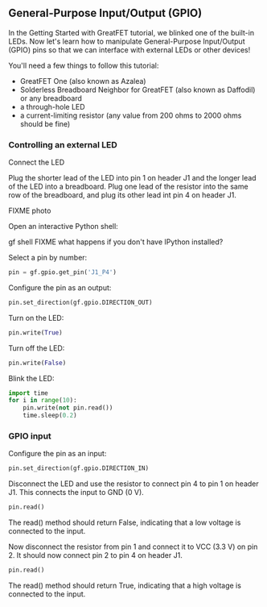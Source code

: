 ## General-Purpose Input/Output (GPIO)

In the Getting Started with GreatFET tutorial, we blinked one of the built-in
LEDs.  Now let's learn how to manipulate General-Purpose Input/Output (GPIO)
pins so that we can interface with external LEDs or other devices!

You'll need a few things to follow this tutorial:

* GreatFET One (also known as Azalea)
* Solderless Breadboard Neighbor for GreatFET (also known as Daffodil) or any breadboard
* a through-hole LED
* a current-limiting resistor (any value from 200 ohms to 2000 ohms should be fine)


### Controlling an external LED

Connect the LED

Plug the shorter lead of the LED into pin 1 on header J1 and the longer lead of
the LED into a breadboard.  Plug one lead of the resistor into the same row of
the breadboard, and plug its other lead int pin 4 on header J1.

FIXME photo

Open an interactive Python shell:

gf shell FIXME what happens if you don't have IPython installed?

Select a pin by number:

```python
pin = gf.gpio.get_pin('J1_P4')
```

Configure the pin as an output:

```python
pin.set_direction(gf.gpio.DIRECTION_OUT)
```

Turn on the LED:

```python
pin.write(True)
```

Turn off the LED:

```python
pin.write(False)
```

Blink the LED:

```python
import time
for i in range(10):
	pin.write(not pin.read())
	time.sleep(0.2)
```


### GPIO input

Configure the pin as an input:

```python
pin.set_direction(gf.gpio.DIRECTION_IN)
```

Disconnect the LED and use the resistor to connect pin 4 to pin 1 on header J1.
This connects the input to GND (0 V).

```python
pin.read()
```

The read() method should return False, indicating that a low voltage is
connected to the input.

Now disconnect the resistor from pin 1 and connect it to VCC (3.3 V) on pin
2.  It should now connect pin 2 to pin 4 on header J1.

```python
pin.read()
```

The read() method should return True, indicating that a high voltage is
connected to the input.
